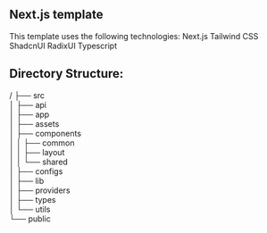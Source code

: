 ## Next.js template

This template uses the following technologies:
Next.js
Tailwind CSS
ShadcnUI
RadixUI
Typescript


## Directory Structure:
/
├── src  
│   ├── api  
│   ├── app  
│   ├── assets  
│   ├── components  
│   │   ├── common  
│   │   ├── layout  
│   │   └── shared  
│   ├── configs  
│   ├── lib  
│   ├── providers  
│   ├── types  
│   └── utils  
└── public  
